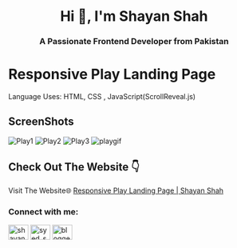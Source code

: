 <h1 align="center">Hi 👋, I'm Shayan Shah</h1>
<h3 align="center">A Passionate Frontend Developer from Pakistan</h3>


# Responsive Play Landing Page 
Language Uses: HTML, CSS , JavaScript(ScrollReveal.js)
## ScreenShots
![Play1](https://github.com/user-attachments/assets/e9824b2d-6c60-4058-ac96-84ccf6ccb3fd)
![Play2](https://github.com/user-attachments/assets/0fdd1ac3-6d28-4af2-86d7-b2dde91209de)
![Play3](https://github.com/user-attachments/assets/4cf5ce1d-823c-41e2-afea-6dbd0055e921)
![playgif](https://github.com/user-attachments/assets/5a52bb19-283b-4922-8deb-4f12be759ea2)




## Check Out The Website 👇

Visit The Website🌐 [Responsive Play Landing Page  | Shayan Shah](https://shayanshahdeveloper.github.io/Project-32-Play-Landing-page/)

<h3 align="left">Connect with me:</h3>
<p align="left">
<a href="https://linkedin.com/in/shayan-shah-b31439296" target="blank"><img align="center" src="https://raw.githubusercontent.com/rahuldkjain/github-profile-readme-generator/master/src/images/icons/Social/linked-in-alt.svg" alt="shayan-shah-b31439296" height="30" width="40" /></a>
<a href="https://instagram.com/syed_shanie" target="blank"><img align="center" src="https://raw.githubusercontent.com/rahuldkjain/github-profile-readme-generator/master/src/images/icons/Social/instagram.svg" alt="syed_shanie" height="30" width="40" /></a>
<a href="https://www.youtube.com/@shayanshahdev" target="blank"><img align="center" src="https://raw.githubusercontent.com/rahuldkjain/github-profile-readme-generator/master/src/images/icons/Social/youtube.svg" alt="bloggeravenue2691" height="30" width="40" /></a>
</p>

